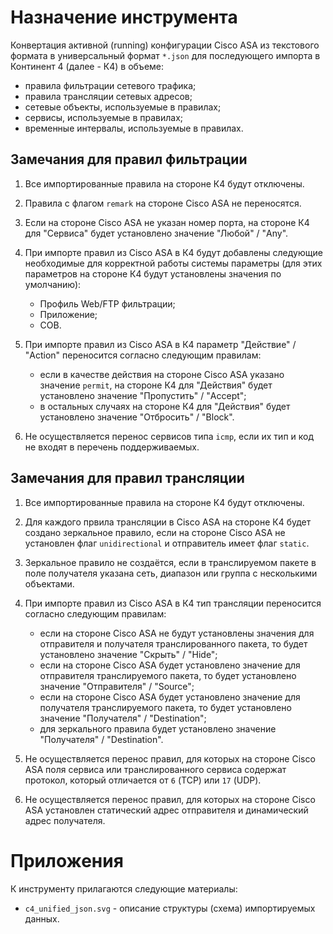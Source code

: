 # Назначение инструмента

Конвертация активной (running) конфигурации Cisco ASA из текстового формата в универсальный формат `*.json` для последующего импорта в Континент 4 (далее - К4) в объеме:

- правила фильтрации сетевого трафика;
- правила трансляции сетевых адресов;
- сетевые объекты, используемые в правилах;
- сервисы, используемые в правилах;
- временные интервалы, используемые в правилах.

## Замечания для правил фильтрации

1. Все импортированные правила на стороне К4 будут отключены.
2. Правила с флагом `remark` на стороне Cisco ASA не переносятся.
3. Если на стороне Cisco ASA не указан номер порта, на стороне К4 для "Сервиса" будет установлено значение "Любой" / "Any".
4. При импорте правил из Cisco ASA в К4 будут добавлены следующие необходимые для корректной работы системы параметры (для этих параметров на стороне К4 будут установлены значения по умолчанию):

    - Профиль Web/FTP фильтрации;
    - Приложение;
    - СОВ.

5. При импорте правил из Cisco ASA в К4 параметр "Действие" / "Action" переносится согласно следующим правилам:

    - если в качестве действия на стороне Cisco ASA указано значение `permit`, на стороне К4 для "Действия" будет установлено значение "Пропустить" / "Accept";
    - в остальных случаях на стороне К4 для "Действия" будет установлено значение "Отбросить" / "Block".

6. Не осуществляется перенос сервисов типа `icmp`, если их тип и код не входят в перечень поддерживаемых.

## Замечания для правил трансляции

1. Все импортированные правила на стороне К4 будут отключены.
2. Для каждого првила трансляции в Cisco ASA на стороне К4 будет создано зеркальное правило, если на стороне Cisco ASA не установлен флаг `unidirectional` и отправитель имеет флаг `static`.
3. Зеркальное правило не создаётся, если в транслируемом пакете в поле получателя указана сеть, диапазон или группа с несколькими объектами.
4. При импорте правил из Cisco ASA в К4 тип трансляции переносится согласно следующим правилам:

    - если на стороне Cisco ASA не будут установлены значения для отправителя и получателя транслированного пакета, то будет установлено значение "Скрыть" / "Hide";
    - если на стороне Cisco ASA будет установлено значение для отправителя транслируемого пакета, то будет установлено значение "Отправителя" / "Source";
    - если на стороне Cisco ASA будет установлено значение для получателя транслируемого пакета, то будет установлено значение "Получателя" / "Destination";
    - для зеркального правила будет установлено значение "Получателя" / "Destination".
    
5. Не осуществляется перенос правил, для которых на стороне Cisco ASA поля сервиса или транслированного сервиса содержат протокол, который отличается от `6` (TCP) или `17` (UDP).
6. Не осуществляется перенос правил, для которых на стороне Cisco ASA установлен статический адрес отправителя и динамический адрес получателя.

# Приложения

К инструменту прилагаются следующие материалы:

- `c4_unified_json.svg` - описание структуры (схема) импортируемых данных.
